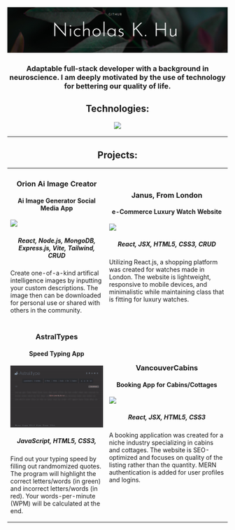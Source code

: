 <link rel="stylesheet" type="text/css" href="style.html">
<img src='GitHub Banner.png' alt="banner"></img>
<h3 align="center">Adaptable full-stack developer with a background in neuroscience. I am deeply motivated by the use of technology for bettering our quality of life.</h3>

<h2 align="center">Technologies:</h2>
<p align="center">
  <a href="https://skillicons.dev">
    <img src="https://skillicons.dev/icons?i=javascript,py,html,css,react,vue,typescript,tailwind,mongodb,express,nodejs,postgres,wordpress,linux,androidstudio&theme=light" />
  </a>
</p>

---

<h2 align="center">Projects:</h2>

<table>
  <tr>
    <td height="50%">
      <div class="item">
        <h3 align="center">Orion Ai Image Creator </h3>
        <h4 align="center">Ai Image Generator Social Media App</h4>
        <img height="500" src="orion-ai-v3.gif">
        <h5 align="center">React, Node.js, MongoDB, Express.js, Vite, Tailwind, CRUD</h5>
        <p>Create one-of-a-kind artifical intelligence images by inputting your custom descriptions.
          The image then can be downloaded for personal use or shared with others in the community.</p>
      </div>
    </td>
    <td height="50%">
      <div class="item">
        <h3 align="center">Janus, From London</h3>
        <h4 align="center">e-Commerce Luxury Watch Website</h4>
        <img src="janus-react-gh.gif">
        <h5 align="center">React, JSX, HTML5, CSS3, CRUD</h5>
        <p>Utilizing React.js, a shopping platform was created for watches made in London. The website is lightweight, responsive to mobile devices, and                       minimalistic while maintaining class that is fitting for luxury watches.  </p>
      </div>
    </td>
  </tr>
  <tr>
    <td height="50%">
      <div class="item">
        <h3 align="center">AstralTypes</h3>
        <h4 align="center">Speed Typing App</h4>
        <img src="astral-types-gh-v2.gif">
        <h5 align="center">JavaScript, HTML5, CSS3, </h5>
        <p>Find out your typing speed by filling out randmomized quotes. The program will highlight the correct letters/words (in green) and incorrect letters/words           (in red). Your words-per-minute (WPM) will be calculated at the end.</p>
      </div>
    </td>
    <td height="50%">
      <div class="item">
        <h3 align="center">VancouverCabins</h3>
        <h4 align="center">Booking App for Cabins/Cottages</h4>
        <img src="vancouver-cabins-gh.gif">
        <h5 align="center">React, JSX, HTML5, CSS3</h5>
        <p>A booking application was created for a niche industry specializing in cabins and cottages. The website is SEO-optimized and focuses on quality of the               listing rather than the quantity. MERN authentication is added for user profiles and logins.</p>
      </div>
    </td>
  </tr>
</table>
